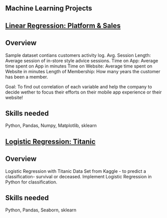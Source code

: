 ﻿## **Machine Learning Projects**


## [**Linear Regression: Platform & Sales**](https://github.com/suhsunghee/suhsunghee.github.io/blob/main/Machine_Learning/Platform_Sales_LinearRegression.ipynb)

## **Overview**
Sample dataset contians customers activity log.
Avg. Session Length: Average session of in-store style advice sessions.
Time on App: Average time spent on App in minutes
Time on Website: Average time spent on Website in minutes
Length of Membership: How many years the customer has been a member.

Goal: To find out correlation of each variable and help the company to decide wether to focus their efforts on their mobile app experience or their website!

## **Skills needed**
Python, Pandas, Numpy, Matplotlib, sklearn



## [**Logistic Regression: Titanic**](https://github.com/suhsunghee/suhsunghee.github.io/blob/main/Machine_Learning/Titanic_LogisticRegression.ipynb)
## **Overview**
Logistic Regression with Titanic Data Set from Kaggle - to predict a classification- survival or deceased. Implement Logistic Regression in Python for classification.

## **Skills needed**
Python, Pandas, Seaborn, sklearn





